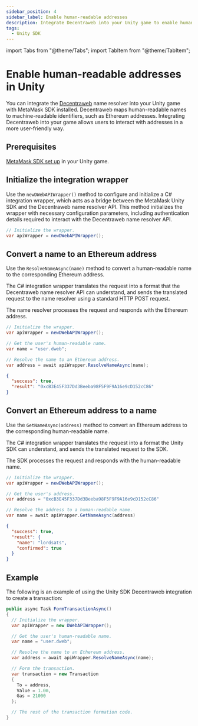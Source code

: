 ```yaml
---
sidebar_position: 4
sidebar_label: Enable human-readable addresses
description: Integrate Decentraweb into your Unity game to enable human-readable addresses.
tags:
  - Unity SDK
---
```


import Tabs from "@theme/Tabs";
import TabItem from "@theme/TabItem";

# Enable human-readable addresses in Unity

You can integrate the [Decentraweb](https://decentraweb.org/) name resolver into your Unity game
with MetaMask SDK installed.
Decentraweb maps human-readable names to machine-readable identifiers, such as Ethereum addresses.
Integrating Decentraweb into your game allows users to interact with addresses in a more user-friendly way.

## Prerequisites

[MetaMask SDK set up](../../../connect/metamask-sdk/gaming/unity.md) in your Unity game.

## Initialize the integration wrapper

Use the `newDWebAPIWrapper()` method to configure and initialize a C# integration wrapper, which
acts as a bridge between the MetaMask Unity SDK and the Decentraweb name resolver API.
This method initializes the wrapper with necessary configuration parameters, including
authentication details required to interact with the Decentraweb name resolver API.

```csharp
// Initialize the wrapper.
var apiWrapper = newDWebAPIWrapper();
```

## Convert a name to an Ethereum address

Use the `ResolveNameAsync(name)` method to convert a human-readable name to the corresponding
Ethereum address.

The C# integration wrapper translates the request into a format that the Decentraweb name resolver
API can understand, and sends the translated request to the name resolver using a standard HTTP POST request.

The name resolver processes the request and responds with the Ethereum address.

<Tabs>
<TabItem value="Method">

```csharp
// Initialize the wrapper.
var apiWrapper = newDWebAPIWrapper();

// Get the user's human-readable name.
var name = "user.dweb";

// Resolve the name to an Ethereum address.
var address = await apiWrapper.ResolveNameAsync(name);
```

</TabItem>
<TabItem value="JSON response">

```json
{
  "success": true,
  "result": "0xcB3E45F337Dd3Beeba98F5F9F9A16e9cD152cC86"
}
```

</TabItem>
</Tabs>

## Convert an Ethereum address to a name

Use the `GetNameAsync(address)` method to convert an Ethereum address to the corresponding
human-readable name.

The C# integration wrapper translates the request into a format the Unity SDK can understand, and
sends the translated request to the SDK.

The SDK processes the request and responds with the human-readable name.

<Tabs>
<TabItem value="Method">

```csharp
// Initialize the wrapper.
var apiWrapper = newDWebAPIWrapper();

// Get the user's address.
var address = "0xcB3E45F337Dd3Beeba98F5F9F9A16e9cD152cC86"

// Resolve the address to a human-readable name.
var name = await apiWrapper.GetNameAsync(address)
```

</TabItem>
<TabItem value="JSON response">

```json
{
  "success": true,
  "result": {
    "name": "lordsats",
    "confirmed": true
  }
}
```

</TabItem>
</Tabs>

## Example

The following is an example of using the Unity SDK Decentraweb integration to create a transaction:

```csharp
public async Task FormTransactionAsync()
{
  // Initialize the wrapper.
  var apiWrapper = new DWebAPIWrapper();

  // Get the user's human-readable name.
  var name = "user.dweb";

  // Resolve the name to an Ethereum address.
  var address = await apiWrapper.ResolveNameAsync(name);

  // Form the transaction.
  var transaction = new Transaction
  {
    To = address,
    Value = 1.0m,
    Gas = 21000
  };

  // The rest of the transaction formation code.
}
```
